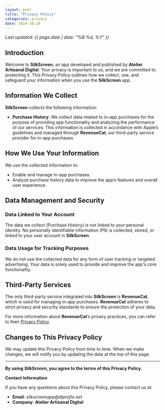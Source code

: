 ```yaml
---
layout: post
title: "Privacy Policy"
categories: privacy
date: 2024-10-28
---
```


_Last updated: {{ page.date | date: "%B %d, %Y" }}_

## Introduction

Welcome to **SilkScreen**, an app developed and published by **Atelier Artisanal Digital**. Your privacy is important to us, and we are committed to protecting it. This Privacy Policy outlines how we collect, use, and safeguard your information when you use the **SilkScreen** app.

## Information We Collect

**SilkScreen** collects the following information:

- **Purchase History**: We collect data related to in-app purchases for the purpose of providing app functionality and analyzing the performance of our services. This information is collected in accordance with Apple’s guidelines and managed through **RevenueCat**, our third-party service provider for in-app purchases.

## How We Use Your Information

We use the collected information to:

- Enable and manage in-app purchases.
- Analyze purchase history data to improve the app’s features and overall user experience.

## Data Management and Security

### Data Linked to Your Account

The data we collect (Purchase History) is not linked to your personal identity. No personally identifiable information (PII) is collected, stored, or linked to your user account in **SilkScreen**.

### Data Usage for Tracking Purposes

We do not use the collected data for any form of user tracking or targeted advertising. Your data is solely used to provide and improve the app's core functionality.

## Third-Party Services

The only third-party service integrated into **SilkScreen** is **RevenueCat**, which is used for managing in-app purchases. **RevenueCat** adheres to strict privacy and security standards to ensure the protection of your data.

For more information about **RevenueCat**’s privacy practices, you can refer to their [Privacy Policy](https://www.revenuecat.com/privacy).

## Changes to This Privacy Policy

We may update this Privacy Policy from time to time. When we make changes, we will notify you by updating the date at the top of this page.

---

**By using _SilkScreen_, you agree to the terms of this Privacy Policy.**

**Contact Information**

If you have any questions about this Privacy Policy, please contact us at:

- **Email**: _silkscreenapp@diprofio.net_  
- **Company**: **Atelier Artisanal Digital**